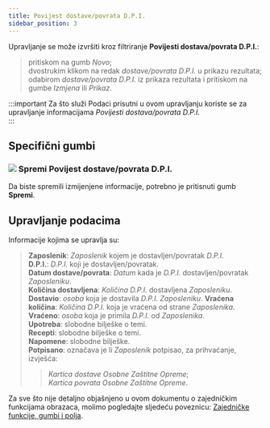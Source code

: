 ```yaml
---
title: Povijest dostave/povrata D.P.I.
sidebar_position: 3
---
```


Upravljanje se može izvršiti kroz filtriranje **Povijesti dostava/povrata D.P.I.**:
> pritiskom na gumb *Novo*;   
> dvostrukim klikom na redak *dostave/povrata D.P.I.* u prikazu rezultata;   
> odabirom *dostave/povrata D.P.I.* iz prikaza rezultata i pritiskom na gumbe *Izmjena* ili *Prikaz*.   


:::important Za što služi
Podaci prisutni u ovom upravljanju koriste se za upravljanje informacijama *Povijesti dostava/povrata D.P.I.*   
:::


## Specifični gumbi 


### ![](/img/neutral/common/save.png) Spremi Povijest dostave/povrata D.P.I.

Da biste spremili izmijenjene informacije, potrebno je pritisnuti gumb **Spremi**.   


## Upravljanje podacima

Informacije kojima se upravlja su:   
> **Zaposlenik**: *Zaposlenik* kojem je dostavljen/povratak *D.P.I.*   
> **D.P.I.**: *D.P.I.* koji je dostavljen/povratak.   
> **Datum dostave/povrata**: *Datum* kada je *D.P.I.* dostavljen/povratak *Zaposleniku*.   
> **Količina dostavljena**: *Količina* *D.P.I.* dostavljena *Zaposleniku*.   
> **Dostavio**: *osoba* koja je dostavila *D.P.I.* *Zaposleniku*.
> **Vraćena količina**: *Količina D.P.I.* koja je vraćena od strane *Zaposlenika*.   
> **Vraćeno**: *osoba* koja je primila *D.P.I.* od *Zaposlenika*.   
> **Upotreba**: slobodne bilješke o temi.   
> **Recepti**: slobodne bilješke o temi.    
> **Napomene**: slobodne bilješke.    
> **Potpisano**: označava je li *Zaposlenik* potpisao, za prihvaćanje, izvješća:
>> *Kartica dostave Osobne Zaštitne Opreme*;   
>> *Kartica povrata Osobne Zaštitne Opreme*.   

Za sve što nije detaljno objašnjeno u ovom dokumentu o zajedničkim funkcijama obrazaca, molimo pogledajte sljedeću poveznicu: [Zajedničke funkcije, gumbi i polja](/docs/guide/common).
